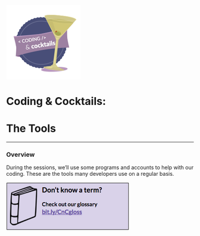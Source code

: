  ![](/assets/logo.png)

# Coding & Cocktails:

# The Tools

---

### Overview

During the sessions, we’ll use some programs and accounts to help with our coding. These are the tools many developers use on a regular basis.

[![](assets/glossary.png)](http://bit.ly/CnCgloss)



